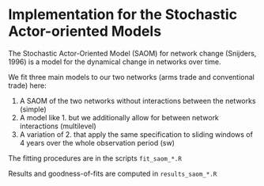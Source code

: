 # Implementation for the Stochastic Actor-oriented Models

The Stochastic Actor-Oriented Model (SAOM) for network change (Snijders, 1996) is a model for the dynamical change in networks over time.

We fit three main models to our two networks (arms trade and conventional trade) here:

1. A SAOM of the two networks without interactions between the networks (simple)
2. A model like 1. but we additionally allow for between network interactions (multilevel)
3. A variation of 2. that apply the same specification to sliding windows of 4 years over the whole observation period (sw)

The fitting procedures are in the scripts `fit_saom_*.R`

Results and goodness-of-fits are computed in `results_saom_*.R`
